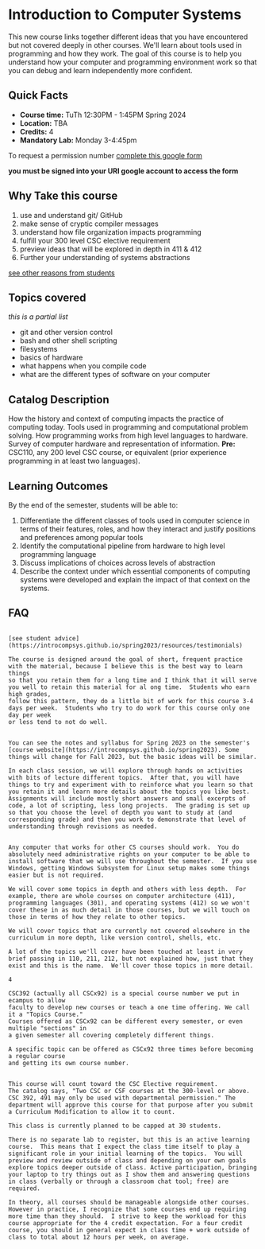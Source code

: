 # Introduction to Computer Systems

This new course links together different ideas that you have encountered but not covered
deeply in other courses.  We'll learn about tools used in programming and how they
work. The goal of this course is to help you understand how your computer and programming
environment work so that you can debug and learn independently more confident.


## Quick Facts

- **Course time:** 	TuTh 12:30PM - 1:45PM Spring 2024
- **Location:** TBA
- **Credits:** 4
- **Mandatory Lab:** Monday 3-4:45pm

<!-- Fall 2022, MW 4:30PM - 5:45PM -->
<!-- Spring 2022, TuTh 12:30PM - 1:45PM -->
<!-- Spring 2023, TuTh 12:30PM - 1:45PM -->

To request a permission number [complete this google form](https://forms.gle/EHDGqJzLg1jsyuqZ6)

**you must be signed into your URI google account to access the form**

## Why Take this course

1. use and understand git/ GitHub
1. make sense of cryptic compiler messages
1. understand how file organization impacts programming
1. fulfill your 300 level CSC elective requirement
1. preview ideas that will be explored in depth in 411 & 412
1. Further your understanding of systems abstractions 

[see other reasons from students](fromstudents)

## Topics covered

_this is a partial list_
- git and other version control
- bash and other shell scripting
- filesystems
- basics of hardware
- what happens when you compile code
- what are the different types of software on your computer


## Catalog Description


How the history and context of computing impacts the practice of computing today. Tools used in
programming and computational problem solving. How programming works from high level
languages to hardware. Survey of computer hardware and representation of information.
**Pre:** CSC110, any 200 level CSC course, or equivalent (prior experience programming in at least two languages).



## Learning Outcomes

By the end of the semester, students will be able to:

1. Differentiate the different classes of tools used in computer science in terms of their features, roles, and how they interact and justify positions and preferences among popular tools
1. Identify the computational pipeline from hardware to high level programming language
1. Discuss implications of choices across levels of abstraction
1. Describe the context under which essential components of computing systems were developed and explain the impact of that context on the systems.


## FAQ

```{dropdown} What is the best way to be successful in this course?

[see student advice](https://introcompsys.github.io/spring2023/resources/testimonials) 

The course is designed around the goal of short, frequent practice with the material, because I believe this is the best way to learn things
so that you retain them for a long time and I think that it will serve you well to retain this material for al ong time.  Students who earn high grades, 
follow this pattern, they do a little bit of work for this course 3-4 days per week.  Students who try to do work for this course only one day per week
or less tend to not do well. 
```


```{dropdown} What will the course be like?

You can see the notes and syllabus for Spring 2023 on the semester's [course website](https://introcompsys.github.io/spring2023). Some things will change for Fall 2023, but the basic ideas will be similar.

In each class session, we will explore through hands on activities with bits of lecture different topics.  After that, you will have things to try and experiment with to reinforce what you learn so that you retain it and learn more details about the topics you like best.  Assignments will include mostly short answers and small excerpts of code, a lot of scripting, less long projects.  The grading is set up so that you choose the level of depth you want to study at (and corresponding grade) and then you work to demonstrate that level of understanding through revisions as needed.  
```

```{dropdown} Are there specific hardware requirements? 

Any computer that works for other CS courses should work.  You do absolutely need administrative rights on your computer to be able to install software that we will use throughout the semester.  If you use Windows, getting Windows Subsystem for Linux setup makes some things easier but is not required. 
```


```{dropdown} Does the course focus on going in depth on a few topics or covering a variety of topics with less depth?
We will cover some topics in depth and others with less depth.  For example, there are whole courses on computer architecture (411), programming languages (301), and operating systems (412) so we won't cover these in as much detail in those courses, but we will touch on those in terms of how they relate to other topics.

We will cover topics that are currently not covered elsewhere in the curriculum in more depth, like version control, shells, etc.

A lot of the topics we'll cover have been touched at least in very brief passing in 110, 211, 212, but not explained how, just that they exist and this is the name.  We'll cover those topics in more detail.
```


```{dropdown} How many credits is this class?
4
```

```{dropdown} Why does e-campus let us choose a number of credits?
CSC392 (actually all CSCx92) is a special course number we put in ecampus to allow
faculty to develop new courses or teach a one time offering. We call it a "Topics Course."
Courses offered as CSCx92 can be different every semester, or even multiple "sections" in
a given semester all covering completely different things.

A specific topic can be offered as CSCx92 three times before becoming a regular course
and getting its own course number.
```

```{dropdown} How does this count toward my CS Major?

This course will count toward the CSC Elective requirement.
The catalog says, "Two CSC or CSF courses at the 300-level or above. CSC 392, 491 may only be used with departmental permission." The department will approve this course for that purpose after you submit a Curriculum Modification to allow it to count.
```

```{dropdown} How big is the class? 
This class is currently planned to be capped at 30 students. 
```


```{dropdown} Will there be a lab? 
There is no separate lab to register, but this is an active learning course.  This means that I expect the class time itself to play a significant role in your initial learning of the topics.  You will preview and review outside of class and depending on your own goals explore topics deeper outside of class. Active participation, bringing your laptop to try things out as I show them and answering questions in class (verbally or through a classroom chat tool; free) are required. 
```


```{dropdown} Can this course be taken with a full course load? 
In theory, all courses should be manageable alongside other courses. However in practice, I recognize that some courses end up requiring more time than they should.  I strive to keep the workload for this course appropriate for the 4 credit expectation. For a four credit course, you should in general expect in class time + work outside of class to total about 12 hours per week, on average. 
```
